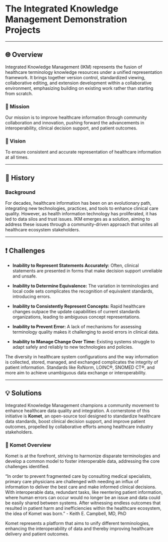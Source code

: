 # The Integrated Knowledge Management Demonstration Projects

---

## 🌐 Overview

Integrated Knowledge Management (IKM) represents the fusion of healthcare terminology knowledge resources under a unified representation framework. It brings together version control, standardized viewing, collaborative editing, and extension development within a collaborative environment, emphasizing building on existing work rather than starting from scratch.

### 🎯 Mission

Our mission is to improve healthcare information through community collaboration and innovation, pushing forward the advancements in interoperability, clinical decision support, and patient outcomes.

### 🌟 Vision

To ensure consistent and accurate representation of healthcare information at all times.

---

## 📜 History

### Background

For decades, healthcare information has been on an evolutionary path, integrating new technologies, practices, and tools to enhance clinical care quality. However, as health information technology has proliferated, it has led to data silos and trust issues. IKM emerges as a solution, aiming to address these issues through a community-driven approach that unites all healthcare ecosystem stakeholders.

---

## ❗ Challenges

<!-- ### Current Issues -->

- **Inability to Represent Statements Accurately:** Often, clinical statements are presented in forms that make decision support unreliable and unsafe.

- **Inability to Determine Equivalence:** The variation in terminologies and local code sets complicates the recognition of equivalent standards, introducing errors.

- **Inability to Consistently Represent Concepts:** Rapid healthcare changes outpace the update capabilities of current standards organizations, leading to ambiguous concept representations.

- **Inability to Prevent Error:** A lack of mechanisms for assessing terminology quality makes it challenging to avoid errors in clinical data.

- **Inability to Manage Change Over Time:** Existing systems struggle to adapt safely and reliably to new technologies and policies.

The diversity in healthcare system configurations and the way information is collected, stored, managed, and exchanged complicates the integrity of patient information. Standards like RxNorm, LOINC®, SNOMED CT®, and more aim to achieve unambiguous data exchange or interoperability.

---

## 💡 Solutions

Integrated Knowledge Management champions a community movement to enhance healthcare data quality and integration. A cornerstone of this initiative is **Komet**, an open-source tool designed to standardize healthcare data standards, boost clinical decision support, and improve patient outcomes, propelled by collaborative efforts among healthcare industry stakeholders.

### 🚀 Komet Overview

Komet is at the forefront, striving to harmonize disparate terminologies and develop a common model to foster interoperable data, addressing the core challenges identified.

<div style={{ backgroundColor: '#e6f4ea', padding: '15px', borderLeft: '5px solid #34a853', marginBottom: '20px', borderRadius: '5px' }}>
“In order to prevent fragmented care by consulting medical specialists, primary care physicians are challenged with needing an influx of information to deliver the best care and make informed clinical decisions. With interoperable data, redundant tasks, like reentering patient information, where human errors can occur would no longer be an issue and data could be easily shared between systems. After witnessing endless outcomes that resulted in patient harm and inefficiencies within the healthcare ecosystem, the idea of Komet was born.” - Keith E. Campbell, MD, PhD
</div>




Komet represents a platform that aims to unify different terminologies, enhancing the interoperability of data and thereby improving healthcare delivery and patient outcomes.
